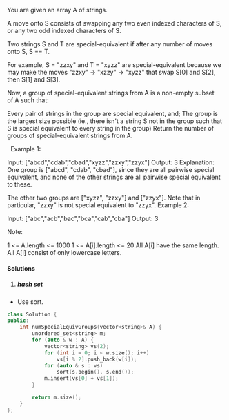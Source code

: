 You are given an array A of strings.

A move onto S consists of swapping any two even indexed characters of S, or any two odd indexed characters of S.

Two strings S and T are special-equivalent if after any number of moves onto S, S == T.

For example, S = "zzxy" and T = "xyzz" are special-equivalent because we may make the moves "zzxy" -> "xzzy" -> "xyzz" that swap S[0] and S[2], then S[1] and S[3].

Now, a group of special-equivalent strings from A is a non-empty subset of A such that:

Every pair of strings in the group are special equivalent, and;
The group is the largest size possible (ie., there isn't a string S not in the group such that S is special equivalent to every string in the group)
Return the number of groups of special-equivalent strings from A.

 
Example 1:

Input: ["abcd","cdab","cbad","xyzz","zzxy","zzyx"]
Output: 3
Explanation: 
One group is ["abcd", "cdab", "cbad"], since they are all pairwise special equivalent, and none of the other strings are all pairwise special equivalent to these.

The other two groups are ["xyzz", "zzxy"] and ["zzyx"].  Note that in particular, "zzxy" is not special equivalent to "zzyx".
Example 2:

Input: ["abc","acb","bac","bca","cab","cba"]
Output: 3
 

Note:

1 <= A.length <= 1000
1 <= A[i].length <= 20
All A[i] have the same length.
All A[i] consist of only lowercase letters.

#### Solutions

1. ##### hash set

- Use sort.

```c++
class Solution {
public:
    int numSpecialEquivGroups(vector<string>& A) {
        unordered_set<string> m;
        for (auto & w : A) {
            vector<string> vs(2);
            for (int i = 0; i < w.size(); i++)
                vs[i % 2].push_back(w[i]);
            for (auto & s : vs)
                sort(s.begin(), s.end());
            m.insert(vs[0] + vs[1]);
        }

        return m.size();
    }
};
```